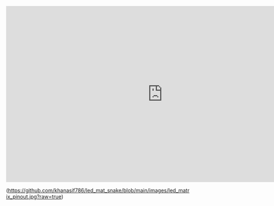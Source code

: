 
<iframe width="853" height="480" src="https://www.youtube.com/embed/Z-m7jdfTLvc" title="YouTube video player" frameborder="0" allow="accelerometer; autoplay; clipboard-write; encrypted-media; gyroscope; picture-in-picture" allowfullscreen></iframe>

(https://github.com/khanasif786/led_mat_snake/blob/main/images/led_matrix_pinout.jpg?raw=true)
